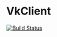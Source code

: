 # VkClient
[![Build Status](https://travis-ci.org/BMSTU732/VkClient.svg?branch=master)](https://travis-ci.org/BMSTU732/VkClient)
